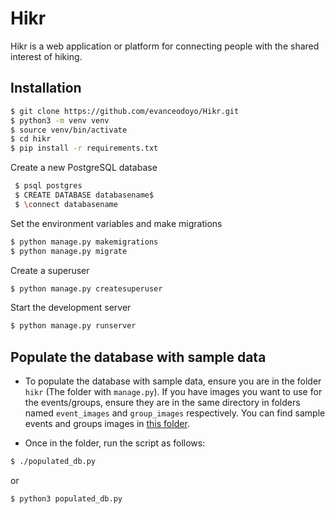 # Hikr
Hikr is a web application or platform for connecting people with the shared interest of hiking.

## Installation

```sh
$ git clone https://github.com/evanceodoyo/Hikr.git
$ python3 -m venv venv
$ source venv/bin/activate
$ cd hikr
$ pip install -r requirements.txt
```

Create a new PostgreSQL database

```sh
 $ psql postgres
 $ CREATE DATABASE databasename$
 $ \connect databasename
```

Set the environment variables and make migrations

```sh
$ python manage.py makemigrations
$ python manage.py migrate
```

Create a superuser

```sh
$ python manage.py createsuperuser
```

Start the development server

```sh
$ python manage.py runserver
```

## Populate the database with sample data
- To populate the database with sample data, ensure you are in the folder `hikr` (The folder with `manage.py`). If you have images you want to use for the events/groups, ensure they are in the same directory in folders named `event_images` and `group_images` respectively. You can find sample events and groups images in [this folder](https://drive.google.com/drive/folders/1e7oFwf6U5u1plsp12ZuGyTBxGwjVqaV3?usp=sharing).

- Once in the folder, run the script as follows:  
```sh
$ ./populated_db.py
```
or 
```sh
$ python3 populated_db.py
```
